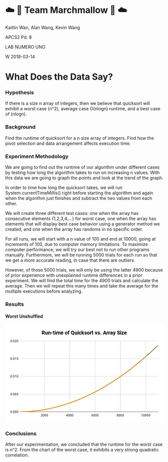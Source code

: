 # :cloud: :icecream: Team Marchmallow :icecream: :cloud: 

Kaitlin Wan, Alan Wang, Kevin Wang

APCS2 Pd. 8

LAB NUMERO UNO 

W 2018-03-14


# What Does the Data Say?

### Hypothesis
If there is a size n array of integers, then we believe that quicksort will exhibit a worst case (n^2), average case O(nlogn) runtime, and a best case of (nlogn).


### Background
Find the runtime of quicksort for a n size array of integers. 
Find how the pivot selection and data arrangement affects execution time.

### Experiment Methodology
We are going to find out the runtime of our algorithm under different cases by testing how long the algorithm takes to run on increasing n values. With this data we are going to graph the points and look at the trend of the graph.

In order to time how long the quicksort takes, we will run System.currentTimeMillis() right before starting the algorithm and again when the algorithm just finishes and subtract the two values from each other.

We will create three different test cases: one when the array has consecutive elements {1,2,3,4,...} for worst case, one when the array has elements that will display best case behavior using a generator method we created, and one when the array has randoms in no specific order.

For all runs, we will start with a n value of 100 and end at 10000, going at increments of 100, due to computer memory limitations. To maximize computer performance, we will try our best not to run other programs manually. Furthermore, we will be running 5000 trials for each run so that we get a more accurate reading, in case that there are outliers.

However, of those 5000 trials, we will only be using the latter 4900 because of prior experience with unexplained runtime differences in a prior experiment. We will find the total time for the 4900 trials and calculate the average. Then we will repeat this many times and take the average for the multiple executions before analyzing.

### Results
#### Worst Unshuffled
![Chart](https://github.com/KaitlinWan/Marchmallow/blob/master/worst_unshuf.png)

### Conclusions

After our experimentation, we concluded that the runtime for the worst case is n^2. From the chart of the worst case, it exhibits a very strong quadratic correlation.
